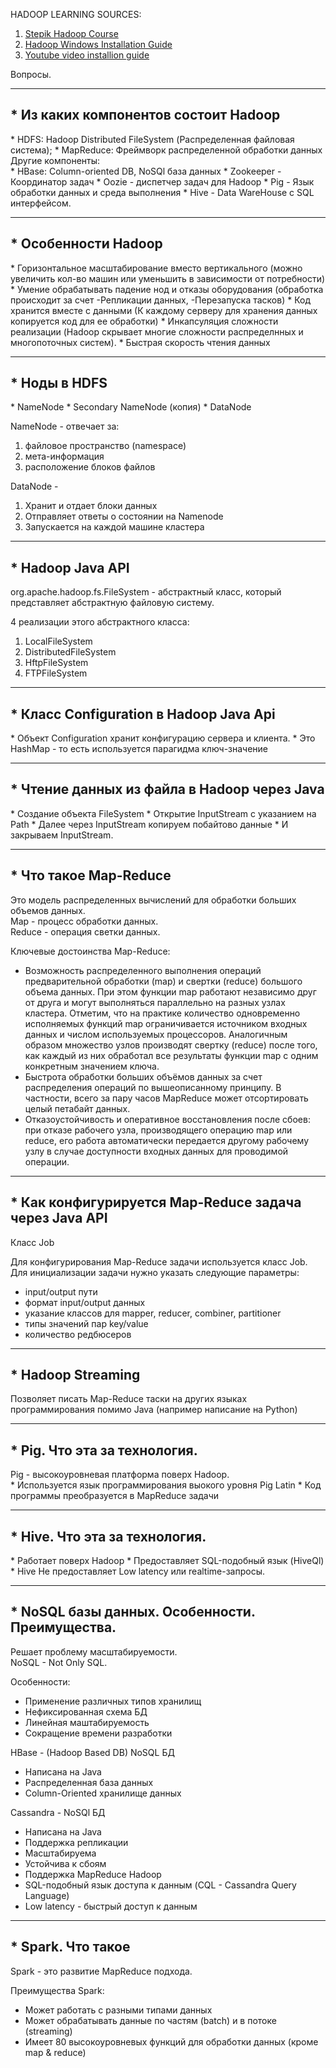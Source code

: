 
HADOOP LEARNING SOURCES:
1) <a href="https://stepik.org/course/150/syllabus">Stepik Hadoop Course</a>
2) <a href="https://www.datasciencecentral.com/profiles/blogs/how-to-install-and-run-hadoop-on-windows-for-beginners">Hadoop Windows Installation Guide</a>
3) <a href="https://www.youtube.com/watch?v=g7Qpnmi0Q-s&t=197s">Youtube video installion guide</a>

Вопросы. 

---
<h2>* Из каких компонентов состоит Hadoop</h2>
* HDFS: Hadoop Distributed FileSystem (Распределенная файловая система); 
* MapReduce: Фреймворк распределенной обработки данных <br>
  Другие компоненты:<br>
* HBase: Column-oriented DB, NoSQl база данных
* Zookeeper - Координатор задач
* Oozie - диспетчер задач для Hadoop
* Pig - Язык обработки данных и среда выполнения
* Hive - Data WareHouse c SQL интерфейсом. 

---
<h2>* Особенности Hadoop</h2>
* Горизонтальное масштабирование вместо вертикального (можно увеличить кол-во машин или уменьшить в зависимости от потребности)
* Умение обрабатывать падение нод и отказы оборудования (обработка происходит за счет -Репликации данных, -Перезапуска тасков)
* Код хранится вместе с данными (К каждому серверу для хранения данных копируется код для ее обработки)
* Инкапсуляция сложности реализации (Hadoop скрывает многие сложности распределнных и многопоточных систем). 
* Быстрая скорость чтения данных

---
<h2>* Ноды в HDFS</h2>
* NameNode
* Secondary NameNode (копия)
* DataNode

NameNode - отвечает за:<br>
1) файловое пространство (namespace)
2) мета-информация
3) расположение блоков файлов

DataNode - <br>
1) Хранит и отдает блоки данных 
2) Отправляет ответы о состоянии на Namenode 
3) Запускается на каждой машине кластера

---
<h2>* Hadoop Java API</h2>
org.apache.hadoop.fs.FileSystem - абстрактный класс, который представляет абстрактную файловую систему. 

4 реализации этого абстрактного класса:
1) LocalFileSystem
2) DistributedFileSystem
3) HftpFileSystem
4) FTPFileSystem

---
<h2>* Класс Configuration в Hadoop Java Api</h2>
* Объект Configuration хранит конфигурацию сервера и клиента. 
* Это HashMap - то есть используется парагидма ключ-значение

---
<h2>* Чтение данных из файла в Hadoop через Java</h2>
* Создание объекта FileSystem
* Открытие InputStream c указанием на Path
* Далее через InputStream копируем побайтово данные 
* И закрываем InputStream.

---
<h2>* Что такое Map-Reduce</h2>
Это модель распределенных вычислений для обработки больших объемов данных. 
<br>
Map - процесс обработки данных. <br>
Reduce - операция светки данных. 

Ключевые достоинства Map-Reduce: <br>

* Возможность распределенного выполнения операций предварительной обработки (map) и свертки (reduce) большого объема данных. При этом функции map работают независимо друг от друга и могут выполняться параллельно на разных узлах кластера. Отметим, что на практике количество одновременно исполняемых функций map ограничивается источником входных данных и числом используемых процессоров. Аналогичным образом множество узлов производят свертку (reduce) после того, как каждый из них обработал все результаты функции map с одним конкретным значением ключа.
* Быстрота обработки больших объёмов данных за счет распределения операций по вышеописанному принципу. В частности, всего за пару часов MapReduce может отсортировать целый петабайт данных.
* Отказоустойчивость и оперативное восстановления после сбоев: при отказе рабочего узла, производящего операцию map или reduce, его работа автоматически передается другому рабочему узлу в случае доступности входных данных для проводимой операции.

---
<h2>* Как конфигурируется Map-Reduce задача через Java API</h2>
Класс Job

Для конфигурирования Map-Reduce задачи используется класс Job. <br>
Для инициализации задачи нужно указать следующие параметры:
* input/output пути
* формат input/output данных
* указание классов для mapper, reducer, combiner, partitioner
* типы значений пар key/value
* количество редбюсеров

---
<h2>* Hadoop Streaming</h2>
Позволяет писать Map-Reduce таски на других языках программирования помимо Java (например написание на Python)

---
<h2>* Pig. Что эта за технология.</h2>
Pig - высокоуровневая платформа поверх Hadoop. <br>
* Используется язык программирования выокого уровня Pig Latin
* Код программы преобразуется в MapReduce задачи

---
<h2>* Hive. Что эта за технология.</h2>
* Работает поверх Hadoop
* Предоставляет SQL-подобный язык (HiveQl)
* Hive Не предоставляет Low latency или realtime-запросы. 

---
<h2>* NoSQL базы данных. Особенности. Преимущества. </h2>
Решает проблему масштабируемости. <br> 
NoSQL - Not Only SQL. <br>

Особенности:
* Применение различных типов хранилищ
* Нефиксированная схема БД
* Линейная маштабируемость
* Сокращение времени разработки

HBase - (Hadoop Based DB) NoSQL БД
* Написана на Java
* Распределенная база данных 
* Column-Oriented хранилище данных

Cassandra - NoSQl БД
* Написана на Java
* Поддержка репликации
* Масштабируема 
* Устойчива к сбоям
* Поддержка MapReduce Hadoop
* SQL-подобный язык доступа к данным (CQL - Cassandra Query Language)
* Low latency - быстрый доступ к данным

---
<h2>* Spark. Что такое</h2>
Spark - это развитие MapReduce подхода. 

Преимущества Spark:
* Может работать с разными типами данных
* Может обрабатывать данные по частям (batch) и в потоке (streaming)
* Имеет 80 высокоуровневых функций для обработки данных (кроме map & reduce)
